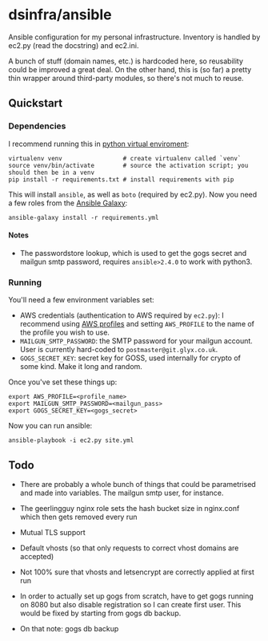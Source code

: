 # dsinfra/ansible

Ansible configuration for my personal infrastructure. Inventory is handled by
ec2.py (read the docstring) and ec2.ini.

A bunch of stuff (domain names, etc.) is hardcoded here, so reusability could
be improved a great deal.  On the other hand, this is (so far) a pretty thin
wrapper around third-party modules, so there's not much to reuse.

## Quickstart

### Dependencies

I recommend running this in [python virtual enviroment](https://virtualenv.pypa.io/en/stable/):

    virtualenv venv                 # create virtualenv called `venv`
    source venv/bin/activate        # source the activation script; you should then be in a venv
    pip install -r requirements.txt # install requirements with pip

This will install `ansible`, as well as `boto` (required by ec2.py). Now you
need a few roles from the [Ansible Galaxy](https://galaxy.ansible.com/):

    ansible-galaxy install -r requirements.yml

#### Notes

 - The passwordstore lookup, which is used to get the gogs secret and mailgun
   smtp password, requires `ansible>2.4.0` to work with python3.

### Running

You'll need a few environment variables set:

 - AWS credentials (authentication to AWS required by `ec2.py`): I recommend
   using [AWS profiles](https://docs.aws.amazon.com/cli/latest/userguide/cli-chap-getting-started.html#cli-multiple-profiles)
   and setting `AWS_PROFILE` to the name of the profile you wish to use.
 - `MAILGUN_SMTP_PASSWORD`: the SMTP password for your mailgun account. User is
   currently hard-coded to `postmaster@git.glyx.co.uk`.
 - `GOGS_SECRET_KEY`: secret key for GOSS, used internally for crypto of some
   kind. Make it long and random.

Once you've set these things up:

    export AWS_PROFILE=<profile_name>
    export MAILGUN_SMTP_PASSWORD=<mailgun_pass>
    export GOGS_SECRET_KEY=<gogs_secret>

Now you can run ansible:

    ansible-playbook -i ec2.py site.yml

## Todo

 - There are probably a whole bunch of things that could be parametrised and
   made into variables. The mailgun smtp user, for instance.

 - The geerlingguy nginx role sets the hash bucket size in nginx.conf which then
   gets removed every run

 - Mutual TLS support

 - Default vhosts (so that only requests to correct vhost domains are accepted)

 - Not 100% sure that vhosts and letsencrypt are correctly applied at first run

 - In order to actually set up gogs from scratch, have to get gogs running on
   8080 but also disable registration so I can create first user. This would be
   fixed by starting from gogs db backup.

 - On that note: gogs db backup

